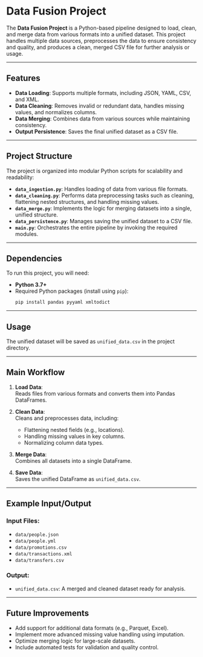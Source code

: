 # **Data Fusion Project**

The **Data Fusion Project** is a Python-based pipeline designed to load, clean, and merge data from various formats into a unified dataset. This project handles multiple data sources, preprocesses the data to ensure consistency and quality, and produces a clean, merged CSV file for further analysis or usage.

---

## **Features**
- **Data Loading**: Supports multiple formats, including JSON, YAML, CSV, and XML.
- **Data Cleaning**: Removes invalid or redundant data, handles missing values, and normalizes columns.
- **Data Merging**: Combines data from various sources while maintaining consistency.
- **Output Persistence**: Saves the final unified dataset as a CSV file.

---

## **Project Structure**
The project is organized into modular Python scripts for scalability and readability:
- **`data_ingestion.py`**: Handles loading of data from various file formats.
- **`data_cleaning.py`**: Performs data preprocessing tasks such as cleaning, flattening nested structures, and handling missing values.
- **`data_merge.py`**: Implements the logic for merging datasets into a single, unified structure.
- **`data_persistence.py`**: Manages saving the unified dataset to a CSV file.
- **`main.py`**: Orchestrates the entire pipeline by invoking the required modules.

---

## **Dependencies**
To run this project, you will need:
- **Python 3.7+**
- Required Python packages (install using `pip`):
  ```bash
  pip install pandas pyyaml xmltodict
  ```

---

## **Usage**

The unified dataset will be saved as `unified_data.csv` in the project directory.

---

## **Main Workflow**

1. **Load Data**:  
   Reads files from various formats and converts them into Pandas DataFrames.

2. **Clean Data**:  
   Cleans and preprocesses data, including:
   - Flattening nested fields (e.g., locations).
   - Handling missing values in key columns.
   - Normalizing column data types.

3. **Merge Data**:  
   Combines all datasets into a single DataFrame.

4. **Save Data**:  
   Saves the unified DataFrame as `unified_data.csv`.

---

## **Example Input/Output**

### **Input Files**:
- `data/people.json`
- `data/people.yml`
- `data/promotions.csv`
- `data/transactions.xml`
- `data/transfers.csv`

### **Output**:
- `unified_data.csv`: A merged and cleaned dataset ready for analysis.

---

## **Future Improvements**

- Add support for additional data formats (e.g., Parquet, Excel).
- Implement more advanced missing value handling using imputation.
- Optimize merging logic for large-scale datasets.
- Include automated tests for validation and quality control.